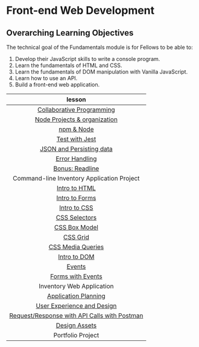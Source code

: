 # Front-end Web Development

## Overarching Learning Objectives

The technical goal of the Fundamentals module is for Fellows to be able to:

1. Develop their JavaScript skills to write a console program.
1. Learn the fundamentals of HTML and CSS.
1. Learn the fundamentals of DOM manipulation with Vanilla JavaScript.
1. Learn how to use an API.
1. Build a front-end web application.

|                                        lesson                                         |
| :-----------------------------------------------------------------------------------: |
|               [Collaborative Programming](./collaborative-programming/)               |
|           [Node Projects & organization](./node-projects-and-organization/)           |
|                             [npm & Node](./npm-packages/)                             |
|                          [Test with Jest](./test-with-jest/)                          |
|                [JSON and Persisting data](./json-and-persisting-data/)                |
|                          [Error Handling](./error-handling/)                          |
|                          [Bonus: Readline](./node-readline/)                          |
|                      Command-line Inventory Application Project                       |
|                           [Intro to HTML](./intro-to-html/)                           |
|                          [Intro to Forms](./intro-to-forms/)                          |
|                            [Intro to CSS](./intro-to-css/)                            |
|                           [CSS Selectors](./css-selectors/)                           |
|                           [CSS Box Model](./css-box-model/)                           |
|                                [CSS Grid](./css-grid/)                                |
|                       [CSS Media Queries](./css-media-queries/)                       |
|                            [Intro to DOM](./intro-to-dom/)                            |
|                                  [Events](./events/)                                  |
|                       [Forms with Events](./forms-with-events/)                       |
|                               Inventory Web Application                               |
|                        [Application Planning](./app-planning/)                        |
|              [User Experience and Design](./user-experience-and-design/)              |
| [Request/Response with API Calls with Postman](./request-response-cycle-api-postman/) |
|                           [Design Assets](./design-assets/)                           |
|                                   Portfolio Project                                   |
